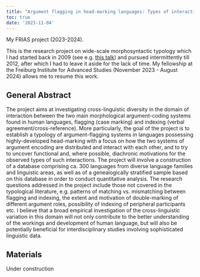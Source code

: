 ```yaml
---
title: "Argument flagging in head-marking languages: Types of interaction between argument-coding systems"
toc: true
date: '2023-11-04'
---
```


My FRIAS project (2023-2024).

<!--more-->

This is the research project on wide-scale morphosyntactic typology which I had started back in 2009 (see e.g. [this talk](https://peterarkadiev.github.io/talks/Arkadiev2010_case_n_headmarking_leipzig.pdf)) and pursued intermittently till 2012, after which I had to leave it aside for the lack of time. My fellowship at the Freiburg Institute for Advanced Studies (November 2023 - August 2024) allows me to resume this work.

## General Abstract


The project aims at investigating cross-linguistic diversity in the domain of interaction between the two main morphological argument-coding systems found in human languages, flagging (case marking) and indexing (verbal agreement/cross-reference). More particularly, the goal of the project is to establish a typology of argument-flagging systems in languages possessing highly-developed head-marking with a focus on how the two systems of argument encoding are distributed and interact with each other, and to try to uncover functional and, where possible, diachronic motivations for the observed types of such interactions. The project will involve a construction of a database comprising ca. 300 languages from diverse language families and linguistic areas, as well as of a genealogically stratified sample based on this database in order to conduct quantitative analysis. The research questions addressed in the project include those not covered in the typological literature, e.g. patterns of matching vs. mismatching between flagging and indexing, the extent and motivation of double-marking of different argument roles, possibility of indexing of peripheral participants etc. I believe that a broad empirical investigation of the cross-linguistic variation in this domain will not only contribute to the better understanding of the workings and development of human language, but will also be potentially beneficial for interdisciplinary studies involving sophisticated linguistic data.


## Materials

Under construction
